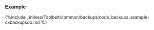 <!-- post: -->


### Example

{%include _inlines/Toolbelt/common/backups/code_backups_example-cxbackupsdo.md %}



